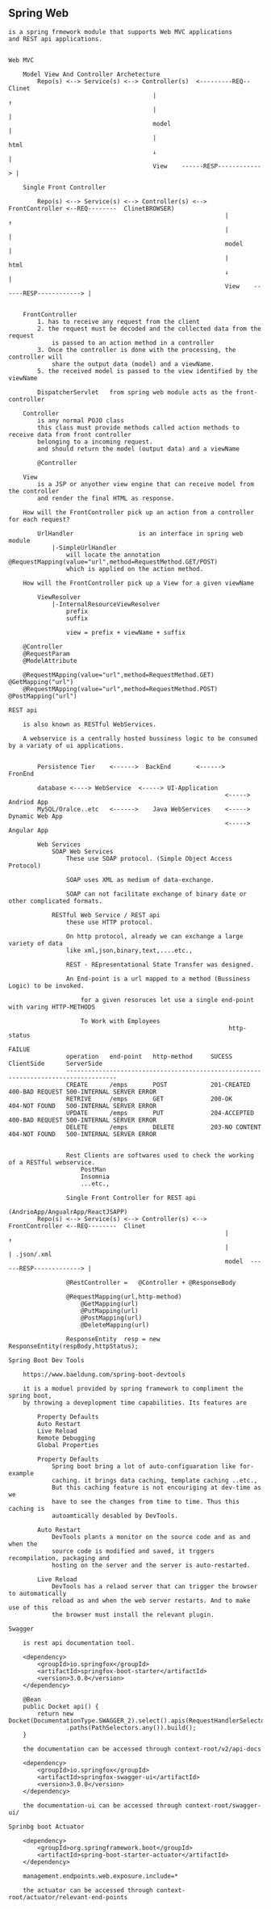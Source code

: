 Spring Web
-----------------------------------------------------------------

    is a spring frmework module that supports Web MVC applications
    and REST api applications.


    Web MVC
    
        Model View And Controller Archetecture
            Repo(s) <--> Service(s) <--> Controller(s)  <---------REQ--  Clinet
                                            |                               ↑
                                            |                               |
                                            model                           |
                                            |                               html
                                            ↓                               |
                                            View    ------RESP------------> |
            
        Single Front Controller 

            Repo(s) <--> Service(s) <--> Controller(s) <--> FrontController <--REQ--------  ClinetBROWSER) 
                                                                |                               ↑
                                                                |                               |
                                                                model                           |
                                                                |                               html
                                                                ↓                               |
                                                                View    ------RESP------------> |


        FrontController     
            1. has to receive any request from the client
            2. the request must be decoded and the collected data from the request
                is passed to an action method in a controller
            3. Once the controller is done with the processing, the controller will
                share the output data (model) and a viewName.
            5. the received model is passed to the view identified by the viewName

            DispatcherServlet   from spring web module acts as the front-controller

        Controller
            is any normal POJO class
            this class must provide methods called action methods to receive data from front controller
            belonging to a incoming request.
            and should return the model (output data) and a viewName
            
            @Controller

        View    
            is a JSP or anyother view engine that can receive model from the controller
            and render the final HTML as response.

        How will the FrontController pick up an action from a controller for each request?
            
            UrlHandler                  is an interface in spring web module
                |-SimpleUrlHandler
                    will locate the annotation @RequestMapping(value="url",method=RequestMethod.GET/POST)
                    which is applied on the action method.

        How will the FrontController pick up a View for a given viewName

            ViewResolver
                |-InternalResourceViewResolver
                    prefix
                    suffix

                    view = prefix + viewName + suffix

        @Controller
        @RequestParam
        @ModelAttribute
                        
        @RequestMApping(value="url",method=RequestMethod.GET)      @GetMapping("url")
        @RequestMApping(value="url",method=RequestMethod.POST)     @PostMapping("url")

    REST api

        is also known as RESTful WebServices.

        A webservice is a centrally hosted bussiness logic to be consumed by a variaty of ui applications.


            Persistence Tier    <------>  BackEnd       <------>    FronEnd

            database <----> WebService  <-----> UI-Application
                                                                <-----> Andriod App
            MySQL/Oralce..etc   <------>    Java WebServices    <-----> Dynamic Web App
                                                                <-----> Angular App

            Web Services
                SOAP Web Services
                    These use SOAP protocol. (Simple Object Access Protocol)

                    SOAP uses XML as medium of data-exchange.

                    SOAP can not facilitate exchange of binary date or other complicated formats.
                
                RESTful Web Service / REST api
                    these use HTTP protocol.

                    On http protocol, already we can exchange a large variety of data
                    like xml,json,binary,text,....etc.,

                    REST - REpresentational State Transfer was designed.

                    An End-point is a url mapped to a method (Bussiness Logic) to be invoked.

                        for a given resoruces let use a single end-point with varing HTTP-METHODS

                        To Work with Employees
                                                                 http-status
                                                                                     FAILUE
                    operation   end-point   http-method     SUCESS          ClientSide      ServerSide
                    ------------------------------------------------------------------------------------
                    CREATE      /emps       POST            201-CREATED     400-BAD REQUEST 500-INTERNAL SERVER ERROR
                    RETRIVE     /emps       GET             200-OK          404-NOT FOUND   500-INTERNAL SERVER ERROR
                    UPDATE      /emps       PUT             204-ACCEPTED    400-BAD REQUEST 500-INTERNAL SERVER ERROR
                    DELETE      /emps       DELETE          203-NO CONTENT  404-NOT FOUND   500-INTERNAL SERVER ERROR


                    Rest Clients are softwares used to check the working of a RESTful webservice.
                        PostMan
                        Insomnia
                        ...etc.,

                    Single Front Controller for REST api
                                                                                        (AndrioApp/AngualrApp/ReactJSAPP)
            Repo(s) <--> Service(s) <--> Controller(s) <--> FrontController <--REQ--------  Clinet 
                                                                |                               ↑
                                                                |                               | .json/.xml
                                                                model  ------RESP-------------> |

                    @RestController =   @Controller + @ResponseBody

                    @RequestMapping(url,http-method)                    
                        @GetMapping(url)
                        @PutMapping(url)
                        @PostMapping(url)
                        @DeleteMapping(url)

                    ResponseEntity  resp = new ResponseEntity(respBody,httpStatus);
    
    Spring Boot Dev Tools

        https://www.baeldung.com/spring-boot-devtools

        it is a moduel provided by spring framework to compliment the spring boot,
        by throwing a deveplopment time capabilities. Its features are

            Property Defaults
            Auto Restart
            Live Reload
            Remote Debugging
            Global Properties

            Property Defaults
                Spring boot bring a lot of auto-configuaration like for-example
                caching. it brings data caching, template caching ..etc.,
                But this caching feature is not encouriging at dev-time as we 
                have to see the changes from time to time. Thus this caching is 
                autoamtically desabled by DevTools.

            Auto Restart
                DevTools plants a monitor on the source code and as and when the
                source code is modified and saved, it trggers recompilation, packaging and
                hosting on the server and the server is auto-restarted.

            Live Reload
                DevTools has a relaod server that can trigger the browser to automatically
                reload as and when the web server restarts. And to make use of this
                the browser must install the relevant plugin.

    Swagger

        is rest api documentation tool.

        <dependency>
            <groupId>io.springfox</groupId>
            <artifactId>springfox-boot-starter</artifactId>
            <version>3.0.0</version>
        </dependency>

        @Bean
        public Docket api() {
            return new Docket(DocumentationType.SWAGGER_2).select().apis(RequestHandlerSelectors.any())
                    .paths(PathSelectors.any()).build();
        }

        the documentation can be accessed through context-root/v2/api-docs

        <dependency>
            <groupId>io.springfox</groupId>
            <artifactId>springfox-swagger-ui</artifactId>
            <version>3.0.0</version>
        </dependency>

        the documentation-ui can be accessed through context-root/swagger-ui/

    Sprinbg boot Actuator

        <dependency>
            <groupId>org.springframework.boot</groupId>
            <artifactId>spring-boot-starter-actuator</artifactId>
        </dependency>

        management.endpoints.web.exposure.include=*

        the actuator can be accessed through context-root/actuator/relevant-end-points